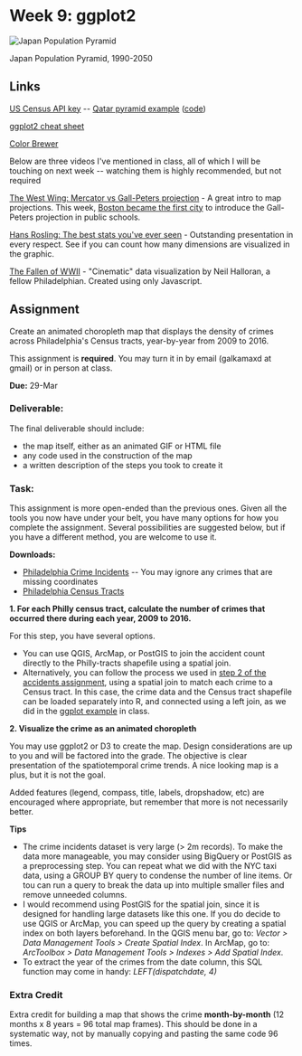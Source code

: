 # Week 9: ggplot2

![Japan Population Pyramid](https://blueshift.io/japan-population-pyramid.gif "Japan Population Pyramid")

Japan Population Pyramid, 1990-2050


## Links

[US Census API key](http://api.census.gov/data/key_signup.html) -- [Qatar pyramid example](https://github.com/MUSA-620-Fall-2017/MUSA-620-Week-9/blob/master/qatar-population-pyramid.md) ([code](https://github.com/MUSA-620-Fall-2017/MUSA-620-Week-9/blob/master/qatar-population-pyramid.md)) 

[ggplot2 cheat sheet](https://www.rstudio.com/wp-content/uploads/2016/11/ggplot2-cheatsheet-2.1.pdf)

[Color Brewer](http://colorbrewer2.org/)

Below are three videos I've mentioned in class, all of which I will be touching on next week -- watching them is highly recommended, but not required

[The West Wing: Mercator vs Gall-Peters projection](https://www.youtube.com/watch?v=vVX-PrBRtTY) - A great intro to map projections. This week, [Boston became the first city](http://www.npr.org/sections/thetwo-way/2017/03/21/520938221/boston-students-get-a-glimpse-of-a-whole-new-world-with-different-maps) to introduce the Gall-Peters projection in public schools.

[Hans Rosling: The best stats you've ever seen](https://www.ted.com/talks/hans_rosling_shows_the_best_stats_you_ve_ever_seen) - Outstanding presentation in every respect. See if you can count how many dimensions are visualized in the graphic.

[The Fallen of WWII](http://www.fallen.io/) - "Cinematic" data visualization by Neil Halloran, a fellow Philadelphian. Created using only Javascript.


## Assignment

Create an animated choropleth map that displays the density of crimes across Philadelphia's Census tracts, year-by-year from 2009 to 2016.

This assignment is **required**. You may turn it in by email (galkamaxd at gmail) or in person at class.

**Due:** 29-Mar

### Deliverable:

The final deliverable should include:
- the map itself, either as an animated GIF or HTML file
- any code used in the construction of the map
- a written description of the steps you took to create it

### Task:

This assignment is more open-ended than the previous ones. Given all the tools you now have under your belt, you have many options for how you complete the assignment. Several possibilities are suggested below, but if you have a different method, you are welcome to use it.

**Downloads:**
- [Philadelphia Crime Incidents](https://www.opendataphilly.org/dataset/crime-incidents) -- You may ignore any crimes that are missing coordinates 
- [Philadelphia Census Tracts](https://github.com/MUSA-620-Fall-2017/MUSA-620-Week-2)


**1. For each Philly census tract, calculate the number of crimes that occurred there during each year, 2009 to 2016.**

For this step, you have several options.
- You can use QGIS, ArcMap, or PostGIS to join the accident count directly to the Philly-tracts shapefile using a spatial join.
- Alternatively, you can follow the process we used in [step 2 of the accidents assignment](https://github.com/MUSA-620-Fall-2017/MUSA-620-Week-6), using a spatial join to match each crime to a Census tract. In this case, the crime data and the Census tract shapefile can be loaded separately into R, and connected using a left join, as we did in the [ggplot example](https://github.com/MUSA-620-Fall-2017/MUSA-620-Week-9/blob/master/ggplot2-map.R) in class.


**2. Visualize the crime as an animated choropleth**

You may use ggplot2 or D3 to create the map. Design considerations are up to you and will be factored into the grade. The objective is clear presentation of the spatiotemporal crime trends. A nice looking map is a plus, but it is not the goal.

Added features (legend, compass, title, labels, dropshadow, etc) are encouraged where appropriate, but remember that more is not necessarily better.

**Tips**

- The crime incidents dataset is very large (> 2m records). To make the data more manageable, you may consider using BigQuery or PostGIS as a preprocessing step. You can repeat what we did with the NYC taxi data, using a GROUP BY query to condense the number of line items. Or tou can run a query to break the data up into multiple smaller files and remove unneeded columns.
- I would recommend using PostGIS for the spatial join, since it is designed for handling large datasets like this one. If you do decide to use QGIS or ArcMap, you can speed up the query by creating a spatial index on both layers beforehand. In the QGIS menu bar, go to: *Vector > Data Management Tools > Create Spatial Index*. In ArcMap, go to: *ArcToolbox > Data Management Tools > Indexes > Add Spatial Index*.
- To extract the year of the crimes from the date column, this SQL function may come in handy: *LEFT(dispatchdate, 4)*


### Extra Credit
Extra credit for building a map that shows the crime **month-by-month** (12 months x 8 years = 96 total map frames). This should be done in a systematic way, not by manually copying and pasting the same code 96 times.
